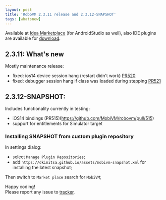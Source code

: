 ```yaml
---
layout: post
title: 'RoboVM 2.3.11 release and 2.3.12-SNAPSHOT'
tags: [whatsnew]
---
```

Available at [Idea Marketplace](https://plugins.jetbrains.com/plugin/14440-mobivm) (for AndroidStudio as well), also IDE plugins are available for [download](http://robovm.mobidevelop.com).

## 2.3.11: What's new
Mostly maintenance release:    
* fixed: ios14 device session hang (restart didn't work) [PR520](https://github.com/MobiVM/robovm/pull/520)   
* fixed: debugger session hang if class was loaded during stepping [PR521](https://github.com/MobiVM/robovm/pull/521)  

## 2.3.12-SNAPSHOT:
Includes functionality currently in testing:  
* iOS14 bindings (PR515)(https://github.com/MobiVM/robovm/pull/515)
* support for entitlements for Simulator target

### Installing SNAPSHOT  from custom plugin repository
In settings dialog: 
* select `Manage Plugin Repositories`;
* add `https://dkimitsa.github.io/assets/mobivm-snapshot.xml` for installing the latest snapshot;

Then switch to `Market place` search for `MobiVM`;  
 
Happy coding!  
Please report any issue to [tracker](https://github.com/MobiVM/robovm/issues/new).
